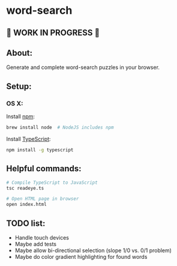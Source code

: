 # word-search

## 🚧 WORK IN PROGRESS 🚧

## About:

Generate and complete word-search puzzles in your browser.

## Setup:

### OS X:

Install [npm](https://www.npmjs.com/get-npm): 
```bash
brew install node  # NodeJS includes npm
``` 

Install [TypeScript](https://www.typescriptlang.org/#download-links):
```bash
npm install -g typescript
```

## Helpful commands:

```bash
# Compile TypeScript to JavaScript
tsc readeye.ts

# Open HTML page in browser
open index.html
```

## TODO list:

* Handle touch devices
* Maybe add tests
* Maybe allow bi-directional selection (slope 1/0 vs. 0/1 problem)
* Maybe do color gradient highlighting for found words